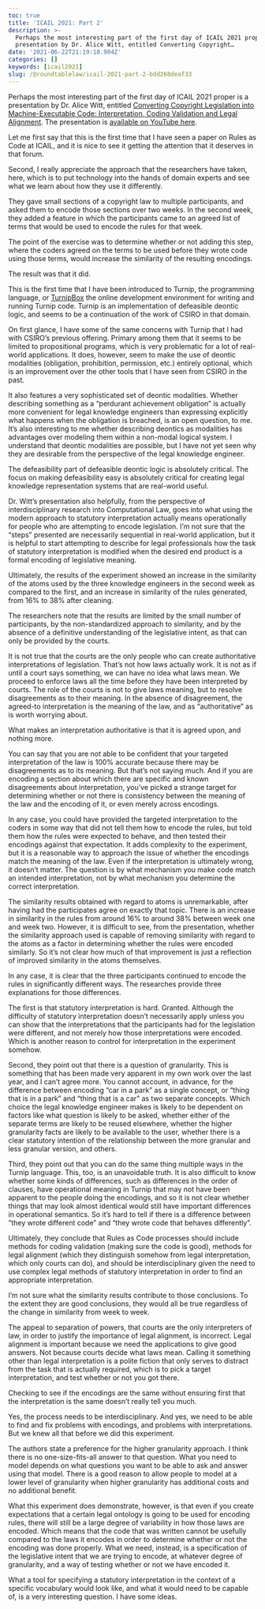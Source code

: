 ```yaml
---
toc: true
title: 'ICAIL 2021: Part 2'
description: >-
  Perhaps the most interesting part of the first day of ICAIL 2021 proper is a
  presentation by Dr. Alice Witt, entitled Converting Copyright…
date: '2021-06-22T21:19:18.904Z'
categories: []
keywords: [icail2021]
slug: /@roundtablelaw/icail-2021-part-2-bdd268deaf33
---
```

Perhaps the most interesting part of the first day of ICAIL 2021 proper is a presentation by Dr. Alice Witt, entitled [Converting Copyright Legislation into Machine-Executable Code: Interpretation, Coding Validation and Legal Alignment](https://icail.lawgorithm.com.br/schedule/converting-copyright-legislation-into-machine-executable-code-interpretation-coding-validation-and-legal-alignment-2/). The presentation is [available on YouTube here](https://youtu.be/FiiZH7QG2vI?t=1270).

Let me first say that this is the first time that I have seen a paper on Rules as Code at ICAIL, and it is nice to see it getting the attention that it deserves in that forum.

Second, I really appreciate the approach that the researchers have taken, here, which is to put technology into the hands of domain experts and see what we learn about how they use it differently.

They gave small sections of a copyright law to multiple participants, and asked them to encode those sections over two weeks. In the second week, they added a feature in which the participants came to an agreed list of terms that would be used to encode the rules for that week.

The point of the exercise was to determine whether or not adding this step, where the coders agreed on the terms to be used before they wrote code using those terms, would increase the similarity of the resulting encodings.

The result was that it did.

This is the first time that I have been introduced to Turnip, the programming language, or [TurnipBox](https://turnipbox.netlify.app/) the online development environment for writing and running Turnip code. Turnip is an implementation of defeasible deontic logic, and seems to be a continuation of the work of CSIRO in that domain.

On first glance, I have some of the same concerns with Turnip that I had with CSIRO’s previous offering. Primary among them that it seems to be limited to propositional programs, which is very problematic for a lot of real-world applications. It does, however, seem to make the use of deontic modalities (obligation, prohibition, permission, etc.) entirely optional, which is an improvement over the other tools that I have seen from CSIRO in the past.

It also features a very sophisticated set of deontic modalities. Whether describing something as a “perdurant achievement obligation” is actually more convenient for legal knowledge engineers than expressing explicitly what happens when the obligation is breached, is an open question, to me. It’s also interesting to me whether describing deontics as modalities has advantages over modeling them within a non-modal logical system. I understand that deontic modalities are possible, but I have not yet seen why they are desirable from the perspective of the legal knowledge engineer.

The defeasibility part of defeasible deontic logic is absolutely critical. The focus on making defeasibility easy is absolutely critical for creating legal knowledge representation systems that are real-world useful.

Dr. Witt’s presentation also helpfully, from the perspective of interdisciplinary research into Computational Law, goes into what using the modern approach to statutory interpretation actually means operationally for people who are attempting to encode legislation. I’m not sure that the “steps” presented are necessarily sequential in real-world application, but it is helpful to start attempting to describe for legal professionals how the task of statutory interpretation is modified when the desired end product is a formal encoding of legislative meaning.

Ultimately, the results of the experiment showed an increase in the similarity of the atoms used by the three knowledge engineers in the second week as compared to the first, and an increase in similarity of the rules generated, from 16% to 38% after cleaning.

The researchers note that the results are limited by the small number of participants, by the non-standardized approach to similarity, and by the absence of a definitive understanding of the legislative intent, as that can only be provided by the courts.

It is not true that the courts are the only people who can create authoritative interpretations of legislation. That’s not how laws actually work. It is not as if until a court says something, we can have no idea what laws mean. We proceed to enforce laws all the time before they have been interpreted by courts. The role of the courts is not to give laws meaning, but to resolve disagreements as to their meaning. In the absence of disagreement, the agreed-to interpretation is the meaning of the law, and as “authoritative” as is worth worrying about.

What makes an interpretation authoritative is that it is agreed upon, and nothing more.

You can say that you are not able to be confident that your targeted interpretation of the law is 100% accurate because there may be disagreements as to its meaning. But that’s not saying much. And if you are encoding a section about which there are specific and known disagreements about interpretation, you’ve picked a strange target for determining whether or not there is consistency between the meaning of the law and the encoding of it, or even merely across encodings.

In any case, you could have provided the targeted interpretation to the coders in some way that did not tell them how to encode the rules, but told them how the rules were expected to behave, and then tested their encodings against that expectation. It adds complexity to the experiment, but it is a reasonable way to approach the issue of whether the encodings match the meaning of the law. Even if the interpretation is ultimately wrong, it doesn’t matter. The question is by what mechanism you make code match an intended interpretation, not by what mechanism you determine the correct interpretation.

The similarity results obtained with regard to atoms is unremarkable, after having had the participates agree on exactly that topic. There is an increase in similarity in the rules from around 16% to around 38% between week one and week two. However, it is difficult to see, from the presentation, whether the similarity approach used is capable of removing similarity with regard to the atoms as a factor in determining whether the rules were encoded similarly. So it’s not clear how much of that improvement is just a reflection of improved similarity in the atoms themselves.

In any case, it is clear that the three participants continued to encode the rules in significantly different ways. The researches provide three explanations for those differences.

The first is that statutory interpretation is hard. Granted. Although the difficulty of statutory interpretation doesn’t necessarily apply unless you can show that the interpretations that the participants had for the legislation were different, and not merely how those interpretations were encoded. Which is another reason to control for interpretation in the experiment somehow.

Second, they point out that there is a question of granularity. This is something that has been made very apparent in my own work over the last year, and I can’t agree more. You cannot account, in advance, for the difference between encoding “car in a park” as a single concept, or “thing that is in a park” and “thing that is a car” as two separate concepts. Which choice the legal knowledge engineer makes is likely to be dependent on factors like what question is likely to be asked, whether either of the separate terms are likely to be reused elsewhere, whether the higher granularity facts are likely to be available to the user, whether there is a clear statutory intention of the relationship between the more granular and less granular version, and others.

Third, they point out that you can do the same thing multiple ways in the Turnip language. This, too, is an unavoidable truth. It is also difficult to know whether some kinds of differences, such as differences in the order of clauses, have operational meaning in Turnip that may not have been apparent to the people doing the encodings, and so it is not clear whether things that may look almost identical would still have important differences in operational semantics. So it’s hard to tell if there is a difference between “they wrote different code” and “they wrote code that behaves differently”.

Ultimately, they conclude that Rules as Code processes should include methods for coding validation (making sure the code is good), methods for legal alignment (which they distinguish somehow from legal interpretation, which only courts can do), and should be interdisciplinary given the need to use complex legal methods of statutory interpretation in order to find an appropriate interpretation.

I’m not sure what the similarity results contribute to those conclusions. To the extent they are good conclusions, they would all be true regardless of the change in similarity from week to week.

The appeal to separation of powers, that courts are the only interpreters of law, in order to justify the importance of legal alignment, is incorrect. Legal alignment is important because we need the applications to give good answers. Not because courts decide what laws mean. Calling it something other than legal interpretation is a polite fiction that only serves to distract from the task that is actually required, which is to pick a target interpretation, and test whether or not you got there.

Checking to see if the encodings are the same without ensuring first that the interpretation is the same doesn’t really tell you much.

Yes, the process needs to be interdisciplinary. And yes, we need to be able to find and fix problems with encodings, and problems with interpretations. But we knew all that before we did this experiment.

The authors state a preference for the higher granularity approach. I think there is no one-size-fits-all answer to that question. What you need to model depends on what questions you want to be able to ask and answer using that model. There is a good reason to allow people to model at a lower level of granularity when higher granularity has additional costs and no additional benefit.

What this experiment does demonstrate, however, is that even if you create expectations that a certain legal ontology is going to be used for encoding rules, there will still be a large degree of variability in how those laws are encoded. Which means that the code that was written cannot be usefully compared to the laws it encodes in order to determine whether or not the encoding was done properly. What we need, instead, is a specification of the legislative intent that we are trying to encode, at whatever degree of granularity, and a way of testing whether or not we have encoded it.

What a tool for specifying a statutory interpretation in the context of a specific vocabulary would look like, and what it would need to be capable of, is a very interesting question. I have some ideas.